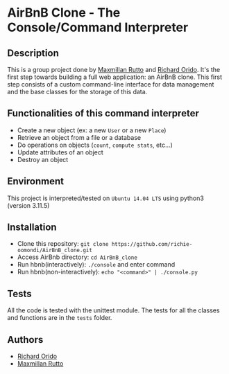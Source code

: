 # AirBnB Clone - The Console/Command Interpreter

## Description

This is a group project done by [Maxmillan Rutto](https://github.com/Maxrutto) and [Richard Orido](https://github.com/richie-omondi). It's the first step towards building a full web application: an AirBnB clone.
This first step consists of a custom command-line interface for data management and the base classes for the storage of this data.

## Functionalities of this command interpreter

* Create a new object (ex: a new `User` or a new `Place`)
* Retrieve an object from a file or a database
* Do operations on objects (`count`, `compute stats`, etc...)
* Update attributes of an object
* Destroy an object
  
## Environment

This project is interpreted/tested on `Ubuntu 14.04 LTS` using python3 (version 3.11.5)

## Installation

* Clone this repository: `git clone https://github.com/richie-oomondi/AirBnB_clone.git`
* Access AirBnb directory: `cd AirBnB_clone`
* Run hbnb(interactively): `./console` and enter command
* Run hbnb(non-interactively): `echo "<command>" | ./console.py`

## Tests

All the code is tested with the unittest module. The tests for all the classes and functions are in the `tests` folder.

## Authors

* [Richard Orido](https://github.com/richie-omondi)
* [Maxmillan Rutto](https://github.com/Maxrutto)
